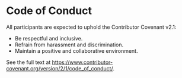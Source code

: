 # Code of Conduct

All participants are expected to uphold the Contributor Covenant v2.1:

- Be respectful and inclusive.
- Refrain from harassment and discrimination.
- Maintain a positive and collaborative environment.

See the full text at https://www.contributor-covenant.org/version/2/1/code_of_conduct/.